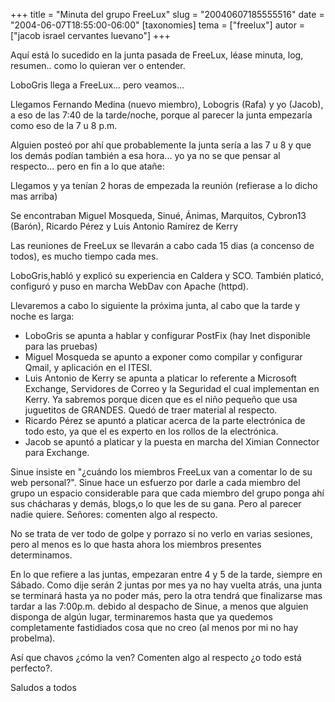 +++
title = "Minuta del grupo FreeLux"
slug = "20040607185555516"
date = "2004-06-07T18:55:00-06:00"
[taxonomies]
tema = ["freelux"]
autor = ["jacob israel cervantes luevano"]
+++

Aquí está lo sucedido en la junta pasada de FreeLux, léase minuta, log,
resumen.. como lo quieran ver o entender.

LoboGris llega a FreeLux... pero veamos...

Llegamos Fernando Medina (nuevo miembro), Lobogris (Rafa) y yo (Jacob),
a eso de las 7:40 de la tarde/noche, porque al parecer la junta
empezaría como eso de la 7 u 8 p.m.

Alguien posteó por ahí que probablemente la junta sería a las 7 u 8 y
que los demás podían también a esa hora... yo ya no se que pensar al
respecto... pero en fin a lo que atañe:

<!-- more -->
Llegamos y ya tenían 2 horas de empezada la reunión (refierase a lo
dicho mas arriba)

Se encontraban Miguel Mosqueda, Sinué, Ánimas, Marquitos, Cybron13
(Barón), Ricardo Pérez y Luis Antonio Ramírez de Kerry

Las reuniones de FreeLux se llevarán a cabo cada 15 dias (a concenso de
todos), es mucho tiempo cada mes.

LoboGris,habló y explicó su experiencia en Caldera y SCO. También
platicó, configuró y puso en marcha WebDav con Apache (httpd).

Llevaremos a cabo lo siguiente la próxima junta, al cabo que la tarde y
noche es larga:

-   LoboGris se apunta a hablar y configurar PostFix (hay Inet
    disponible para las pruebas)
-   Miguel Mosqueda se apunto a exponer como compilar y configurar
    Qmail, y aplicación en el ITESI.
-   Luis Antonio de Kerry se apunta a platicar lo referente a Microsoft
    Exchange, Servidores de Correo y la Seguridad el cual implementan en
    Kerry. Ya sabremos porque dicen que es el niño pequeño que usa
    juguetitos de GRANDES. Quedó de traer material al respecto.
-   Ricardo Pérez se apuntó a platicar acerca de la parte electrónica de
    todo esto, ya que el es experto en los rollos de la electrónica.
-   Jacob se apuntó a platicar y la puesta en marcha del Ximian
    Connector para Exchange.

Sinue insiste en "¿cuándo los miembros FreeLux van a comentar lo de su
web personal?". Sinue hace un esfuerzo por darle a cada miembro del
grupo un espacio considerable para que cada miembro del grupo ponga ahí
sus chácharas y demás, blogs,o lo que les de su gana. Pero al parecer
nadie quiere. Señores: comenten algo al respecto.

No se trata de ver todo de golpe y porrazo si no verlo en varias
sesiones, pero al menos es lo que hasta ahora los miembros presentes
determinamos.

En lo que refiere a las juntas, empezaran entre 4 y 5 de la tarde,
siempre en Sábado. Como dije serán 2 juntas por mes ya no hay vuelta
atrás, una junta se terminará hasta ya no poder más, pero la otra tendrá
que finalizarse mas tardar a las 7:00p.m. debido al despacho de Sinue, a
menos que alguien disponga de algún lugar, terminaremos hasta que ya
quedemos completamente fastidiados cosa que no creo (al menos por mi no
hay probelma).

Así que chavos ¿cómo la ven? Comenten algo al respecto ¿o todo está
perfecto?.

Saludos a todos

